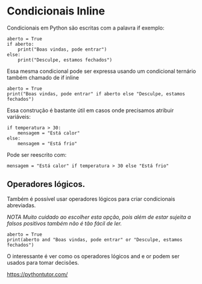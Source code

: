 # Condicionais Inline
Condicionais em Python são escritas com a palavra if exemplo:
```
aberto = True
if aberto:
    print("Boas vindas, pode entrar")
else:
    print("Desculpe, estamos fechados")
```

Essa mesma condicional pode ser expressa usando um condicional ternário também chamado de if inline
```
aberto = True
print("Boas vindas, pode entrar" if aberto else "Desculpe, estamos fechados")
```

Essa construção é bastante útil em casos onde precisamos atribuir variáveis:
```
if temperatura > 30:
    mensagem = "Está calor"
else:
    mensagem = "Está frio"
```
Pode ser reescrito com:
```
mensagem = "Está calor" if temperatura > 30 else "Está frio"
```

## Operadores lógicos.

Também é possível usar operadores lógicos para criar condicionais abreviadas.

*NOTA Muito cuidado ao escolher esta opção, pois além de estar sujeita a falsos positivos também não é tão fácil de ler.*
```
aberto = True
print(aberto and "Boas vindas, pode entrar" or "Desculpe, estamos fechados")
```

O interessante é ver como os operadores lógicos and e or podem ser usados para tomar decisões.



<https://pythontutor.com/>

